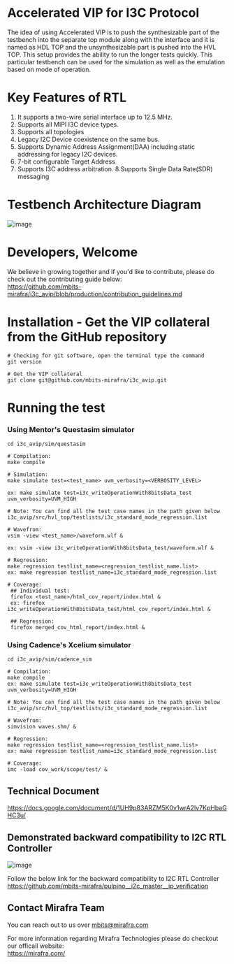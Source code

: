 # Accelerated VIP for I3C Protocol
The idea of using Accelerated VIP is to push the synthesizable part of the testbench into the separate top module along with the interface and it is named as HDL TOP and the unsynthesizable part is pushed into the HVL TOP. This setup provides the ability to run the longer tests quickly. This particular testbench can be used for the simulation as well as the emulation based on mode of operation.


# Key Features of RTL 
1. It supports a two-wire serial interface up to 12.5 MHz.
2. Supports all MIPI I3C device types. 
3. Supports all topologies
4. Legacy I2C Device coexistence on the same bus.
5. Supports Dynamic Address Assignment(DAA) including static addressing for legacy I2C devices. 
6. 7-bit configurable Target Address
7. Supports I3C address arbitration.
8.Supports Single Data Rate(SDR) messaging

   
# Testbench Architecture Diagram
![image](https://github.com/mbits-mirafra/i3c_avip/assets/106074838/32227a76-6131-42aa-8a01-6db2b224aba1)


# Developers, Welcome
We believe in growing together and if you'd like to contribute, please do check out the contributing guide below:  
https://github.com/mbits-mirafra/i3c_avip/blob/production/contribution_guidelines.md

# Installation - Get the VIP collateral from the GitHub repository

```
# Checking for git software, open the terminal type the command
git version

# Get the VIP collateral
git clone git@github.com/mbits-mirafra/i3c_avip.git
```

# Running the test

### Using Mentor's Questasim simulator 

```
cd i3c_avip/sim/questasim

# Compilation:  
make compile

# Simulation:
make simulate test=<test_name> uvm_verbosity=<VERBOSITY_LEVEL>

ex: make simulate test=i3c_writeOperationWith8bitsData_test uvm_verbosity=UVM_HIGH

# Note: You can find all the test case names in the path given below
i3c_avip/src/hvl_top/testlists/i3c_standard_mode_regression.list 

# Wavefrom:  
vsim -view <test_name>/waveform.wlf &

ex: vsim -view i3c_writeOperationWith8bitsData_test/waveform.wlf &

# Regression:
make regression testlist_name=<regression_testlist_name.list>
ex: make regression testlist_name=i3c_standard_mode_regression.list

# Coverage: 
 ## Individual test:
 firefox <test_name>/html_cov_report/index.html &
 ex: firefox i3c_writeOperationWith8bitsData_test/html_cov_report/index.html &

 ## Regression:
 firefox merged_cov_html_report/index.html &

```

### Using Cadence's Xcelium simulator 

```
cd i3c_avip/sim/cadence_sim

# Compilation:  
make compile
ex: make simulate test=i3c_writeOperationWith8bitsData_test uvm_verbosity=UVM_HIGH

# Note: You can find all the test case names in the path given below   
i3c_avip/src/hvl_top/testlists/i3c_standard_mode_regression.list

# Wavefrom:  
simvision waves.shm/ &

# Regression:
make regression testlist_name=<regression_testlist_name.list>
ex: make regression testlist_name=i3c_standard_mode_regression.list

# Coverage:   
imc -load cov_work/scope/test/ &
```
## Technical Document 
https://docs.google.com/document/d/1UH9p83ARZM5K0v1wrA2lv7KpHbaGHC3u/

## Demonstrated backward compatibility to I2C RTL Controller

![image](https://github.com/mbits-mirafra/pulpino__i2c_master__ip_verification/assets/106074838/2fc6d151-9bd1-4d8c-b766-bafb54014bb1)

Follow the below link for the backward compatibility to I2C RTL Controller  
https://github.com/mbits-mirafra/pulpino__i2c_master__ip_verification


## Contact Mirafra Team  
You can reach out to us over mbits@mirafra.com

For more information regarding Mirafra Technologies please do checkout our officail website:  
https://mirafra.com/

